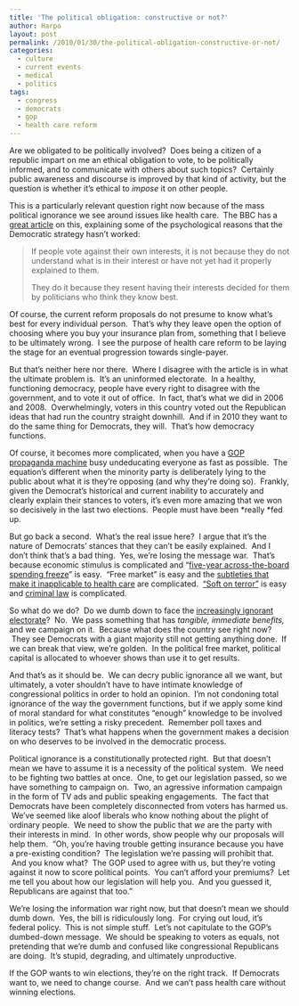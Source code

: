 ```yaml
---
title: 'The political obligation: constructive or not?'
author: Harpo
layout: post
permalink: /2010/01/30/the-political-obligation-constructive-or-not/
categories:
  - culture
  - current events
  - medical
  - politics
tags:
  - congress
  - democrats
  - gop
  - health care reform
---
```

Are we obligated to be politically involved?  Does being a citizen of a republic impart on me an ethical obligation to vote, to be politically informed, and to communicate with others about such topics?  Certainly public awareness and discourse is improved by that kind of activity, but the question is whether it&#8217;s ethical to *impose* it on other people.

This is a particularly relevant question right now because of the mass political ignorance we see around issues like health care.  The BBC has a <a href="http://news.bbc.co.uk/2/hi/americas/8474611.stm" target="_blank">great article</a> on this, explaining some of the psychological reasons that the Democratic strategy hasn&#8217;t worked:

> If people vote against their own interests, it is not because they do not understand what is in their interest or have not yet had it properly explained to them.
> 
> They do it because they resent having their interests decided for them by politicians who think they know best.

Of course, the current reform proposals do not presume to know what&#8217;s best for every individual person.  That&#8217;s why they leave open the option of choosing where you buy your insurance plan from, something that I believe to be ultimately wrong.  I see the purpose of health care reform to be laying the stage for an eventual progression towards single-payer.

But that&#8217;s neither here nor there.  Where I disagree with the article is in what the ultimate problem is.  It&#8217;s an uninformed electorate.  In a healthy, functioning democracy, people have every right to disagree with the government, and to vote it out of office.  In fact, that&#8217;s what we did in 2006 and 2008.  Overwhelmingly, voters in this country voted out the Republican ideas that had run the country straight downhill.  And if in 2010 they want to do the same thing for Democrats, they will.  That&#8217;s how democracy functions.

Of course, it becomes more complicated, when you have a <a href="http://www.foxnews.com/" target="_blank">GOP propaganda machine</a> busy undeducating everyone as fast as possible.  The equation&#8217;s different when the minority party is deliberately lying to the public about what it is they&#8217;re opposing (and why they&#8217;re doing so).  Frankly, given the Democrat&#8217;s historical and current inability to accurately and clearly explain their stances to voters, it&#8217;s even more amazing that we won so decisively in the last two elections.  People must have been *really *fed up.

But go back a second.  What&#8217;s the real issue here?  I argue that it&#8217;s the nature of Democrats&#8217; stances that they can&#8217;t be easily explained.  And I don&#8217;t think that&#8217;s a bad thing.  Yes, we&#8217;re losing the message war.  That&#8217;s because economic stimulus is complicated and &#8220;<a href="http://www.youtube.com/watch?v=Pyr2noZ57Ww" target="_blank">five-year across-the-board spending freeze</a>&#8221; is easy.  &#8220;Free market&#8221; is easy and the <a href="http://krugman.blogs.nytimes.com/2009/07/25/why-markets-cant-cure-healthcare/" target="_blank">subtleties that make it inapplicable to health care</a> are complicated.  <a href="http://thinkprogress.org/2009/11/13/kristol-hasan-trial/" target="_blank">&#8220;Soft on terror&#8221;</a> is easy and <a href="http://www.cnn.com/2009/CRIME/11/13/khalid.sheikh.mohammed/index.html" target="_blank">criminal law</a> is complicated.

So what do we do?  Do we dumb down to face the <a href="http://www.washingtonmonthly.com/archives/individual/2010_01/022155.php" target="_blank">increasingly ignorant electorate</a>?  No.  We pass something that has *tangible, immediate benefits,* and we campaign on it.  Because what does the country see right now?  They see Democrats with a giant majority still not getting anything done.  If we can break that view, we&#8217;re golden.  In the political free market, political capital is allocated to whoever shows than use it to get results.

And that&#8217;s as it should be.  We can decry public ignorance all we want, but ultimately, a voter shouldn&#8217;t have to have intimate knowledge of congressional politics in order to hold an opinion.  I&#8217;m not condoning total ignorance of the way the government functions, but if we apply some kind of moral standard for what constitutes &#8220;enough&#8221; knowledge to be involved in politics, we&#8217;re setting a risky precedent.  Remember poll taxes and literacy tests?  That&#8217;s what happens when the government makes a decision on who deserves to be involved in the democratic process.

Political ignorance is a constitutionally protected right.  But that doesn&#8217;t mean we have to assume it is a necessity of the political system.  We need to be fighting two battles at once.  One, to get our legislation passed, so we have something to campaign on.  Two, an agressive information campaign in the form of TV ads and public speaking engagements.  The fact that Democrats have been completely disconnected from voters has harmed us.  We&#8217;ve seemed like aloof liberals who know nothing about the plight of ordinary people.  We need to show the public that *we* are the party with their interests in mind.  In other words, show people why our proposals will help them.  &#8220;Oh, you&#8217;re having trouble getting insurance because you have a pre-existing condition?  The legislation we&#8217;re passing will prohibit that.  And you know what?  The GOP used to agree with us, but they&#8217;re voting against it now to score political points.  You can&#8217;t afford your premiums?  Let me tell you about how our legislation will help you.  And you guessed it, Republicans are against that too.&#8221;

We&#8217;re losing the information war right now, but that doesn&#8217;t mean we should dumb down.  Yes, the bill is ridiculously long.  For crying out loud, it&#8217;s federal policy.  This is not simple stuff.  Let&#8217;s not capitulate to the GOP&#8217;s dumbed-down message.  We should be speaking to voters as equals, not pretending that we&#8217;re dumb and confused like congressional Republicans are doing.  It&#8217;s stupid, degrading, and ultimately unproductive.

If the GOP wants to win elections, they&#8217;re on the right track.  If Democrats want to, we need to change course.  And we can&#8217;t pass health care without winning elections.